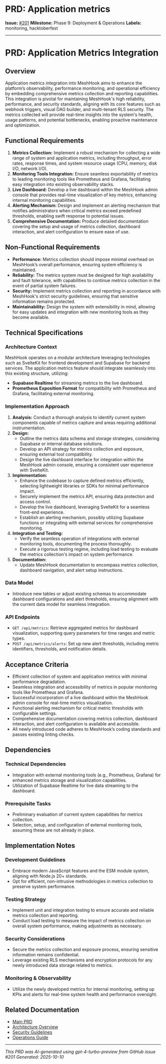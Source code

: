 # PRD: Application metrics

**Issue:** [#201](https://github.com/profullstack/meshhook/issues/201)
**Milestone:** Phase 9: Deployment & Operations
**Labels:** monitoring, hacktoberfest

---

# PRD: Application Metrics Integration

## Overview

Application metrics integration into MeshHook aims to enhance the platform’s observability, performance monitoring, and operational efficiency by embedding comprehensive metrics collection and reporting capabilities. This integration is pivotal for maintaining MeshHook's high reliability, performance, and security standards, aligning with its core features such as webhook triggers, visual DAG builder, and multi-tenant RLS security. The metrics collected will provide real-time insights into the system's health, usage patterns, and potential bottlenecks, enabling proactive maintenance and optimization.

## Functional Requirements

1. **Metrics Collection:** Implement a robust mechanism for collecting a wide range of system and application metrics, including throughput, error rates, response times, and system resource usage (CPU, memory, disk I/O, network I/O).
2. **Monitoring Tools Integration:** Ensure seamless exportability of metrics to leading monitoring tools like Prometheus and Grafana, facilitating easy integration into existing observability stacks.
3. **Live Dashboard:** Develop a live dashboard within the MeshHook admin console that provides real-time visualization of key metrics, enhancing internal monitoring capabilities.
4. **Alerting Mechanism:** Design and implement an alerting mechanism that notifies administrators when critical metrics exceed predefined thresholds, enabling swift response to potential issues.
5. **Comprehensive Documentation:** Produce detailed documentation covering the setup and usage of metrics collection, dashboard interaction, and alert configuration to ensure ease of use.

## Non-Functional Requirements

- **Performance:** Metrics collection should impose minimal overhead on MeshHook’s overall performance, ensuring system efficiency is maintained.
- **Reliability:** The metrics system must be designed for high availability and fault tolerance, with capabilities to continue metrics collection in the event of partial system failures.
- **Security:** Implement metrics collection and reporting in accordance with MeshHook's strict security guidelines, ensuring that sensitive information remains protected.
- **Maintainability:** Design the system with extensibility in mind, allowing for easy updates and integration with new monitoring tools as they become available.

## Technical Specifications

### Architecture Context

MeshHook operates on a modular architecture leveraging technologies such as SvelteKit for frontend development and Supabase for backend services. The application metrics feature should integrate seamlessly into this existing structure, utilizing:
- **Supabase Realtime** for streaming metrics to the live dashboard.
- **Prometheus Exposition Format** for compatibility with Prometheus and Grafana, facilitating external monitoring.

### Implementation Approach

1. **Analysis:** Conduct a thorough analysis to identify current system components capable of metrics capture and areas requiring additional instrumentation.
2. **Design:** 
   - Outline the metrics data schema and storage strategies, considering Supabase or internal database solutions.
   - Develop an API strategy for metrics collection and exposure, ensuring external tool compatibility.
   - Design the live dashboard interface for integration within the MeshHook admin console, ensuring a consistent user experience with SvelteKit.
3. **Implementation:** 
   - Enhance the codebase to capture defined metrics efficiently, selecting lightweight libraries or SDKs for minimal performance impact.
   - Securely implement the metrics API, ensuring data protection and access control.
   - Develop the live dashboard, leveraging SvelteKit for a seamless front-end experience.
   - Establish an alerting mechanism, possibly utilizing Supabase functions or integrating with external services for comprehensive monitoring.
4. **Integration and Testing:** 
   - Verify the seamless operation of integrations with external monitoring tools, documenting the process thoroughly.
   - Execute a rigorous testing regime, including load testing to evaluate the metrics collection's impact on system performance.
5. **Documentation:** 
   - Update MeshHook documentation to encompass metrics collection, dashboard navigation, and alert setup instructions.

### Data Model

- Introduce new tables or adjust existing schemas to accommodate dashboard configurations and alert thresholds, ensuring alignment with the current data model for seamless integration.

### API Endpoints

- `GET /api/metrics`: Retrieve aggregated metrics for dashboard visualization, supporting query parameters for time ranges and metric types.
- `POST /api/metrics/alerts`: Set up new alert thresholds, including metric identifiers, thresholds, and notification details.

## Acceptance Criteria

- Efficient collection of system and application metrics with minimal performance degradation.
- Seamless integration and accessibility of metrics in popular monitoring tools like Prometheus and Grafana.
- Successful incorporation of a live dashboard within the MeshHook admin console for real-time metrics visualization.
- Functional alerting mechanism for critical metric thresholds with configurable settings.
- Comprehensive documentation covering metrics collection, dashboard interaction, and alert configuration is available and accessible.
- All newly introduced code adheres to MeshHook’s coding standards and passes existing linting checks.

## Dependencies

### Technical Dependencies

- Integration with external monitoring tools (e.g., Prometheus, Grafana) for enhanced metrics storage and visualization capabilities.
- Utilization of Supabase Realtime for live data streaming to the dashboard.

### Prerequisite Tasks

- Preliminary evaluation of current system capabilities for metrics collection.
- Selection, setup, and configuration of external monitoring tools, assuming these are not already in place.

## Implementation Notes

### Development Guidelines

- Embrace modern JavaScript features and the ESM module system, aligning with Node.js 20+ standards.
- Opt for efficient, non-intrusive methodologies in metrics collection to preserve system performance.

### Testing Strategy

- Implement unit and integration testing to ensure accurate and reliable metrics collection and reporting.
- Conduct load testing to measure the impact of metrics collection on overall system performance, making adjustments as necessary.

### Security Considerations

- Secure the metrics collection and exposure process, ensuring sensitive information remains confidential.
- Leverage existing RLS mechanisms and encryption protocols for any newly introduced data storage related to metrics.

### Monitoring & Observability

- Utilize the newly developed metrics for internal monitoring, setting up KPIs and alerts for real-time system health and performance oversight.

## Related Documentation

- [Main PRD](../PRD.md)
- [Architecture Overview](../Architecture.md)
- [Security Guidelines](../Security.md)
- [Operations Guide](../Operations.md)

---

*This PRD was AI-generated using gpt-4-turbo-preview from GitHub issue #201*
*Generated: 2025-10-10*

